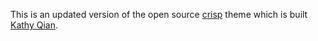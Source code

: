 
This is an updated version of the open source [crisp](https://github.com/kathyqian/crisp) theme which is built [Kathy Qian](http://kathyqian.com).


